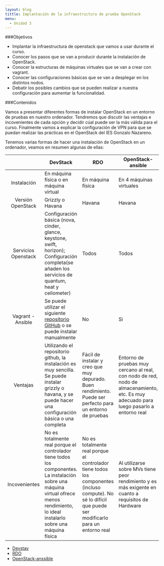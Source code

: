 ```yaml
---
layout: blog
tittle: Implantación de la infraestructura de prueba OpenStack
menu:
  - Unidad 3
---
```

###Objetivos

* Implantar la infraestructura de openstack que vamos a usar durante el curso.
* Conocer los pasos que se van a producir durante la instalación de OpenStack.
* Conocer la estructuras de máquinas virtuales que se van a crear con vagrant.
* Conocer las configuraciones básicas que se van a desplegar en los distintos nodos.
* Debatir los posibles cambios que se pueden realizar a nuestra configuración para aumentar la funcionalidad.

###Contenidos

Vamos a presentar diferentes formas de instalar OpenStack en un entorno de pruebas en nuestro ordenador. Tendremos que discutir las ventajas e incovenientes de cada opción y decidir cúal puede ser la más válida para el curso. Finalmente vamos a explicar la configuración de VPN para que se puedan realizar las prácticas en el OpenStack del IES Gonzalo Nazareno.

Tenemos varias formas de hacer una instalación de OpenStack en un ordenador, veamos en resumen algunas de ellas:

|     |DevStack|RDO|OpenStack-ansible|
|:---:|--------|---|-----------------|
|Instalación|En máquina física o en máquina virtual|En máquina física|En 4 máquinas virtuales|
|Versión OpenStack|Grizzly o Havana|Havana|Havana|
|Servicios Openstack|Configuración básica (nova, cinder, glance, keystone, swift, horizon); Configuración completa(se añaden los servicios de quantum, heat y ceilometer)|Todos|Todos|
|Vagrant - Ansible|Se puede utilizar el siguiente [repositorio GitHub](https://github.com/xiaohanyu/vagrant-ansible-devstack) o se puede instalar manualmente|No|Si|
|Ventajas|Utilizando el repositorio github, la instalación es muy sencilla. Se puede instalar grizzly o havana, y se puede hacer una configuración básica o una completa|Fácil de instalar y creo que muy depurado. Buen rendimiento. Puede ser perfecto para un entorno de pruebas|Entorno de pruebas muy cercano al real, con nodo de red, nodo de almacenamiento, etc. Es muy adecuado para luego pasarlo a entorno real|
|Incovenientes|No es totalmente real porque el controlador tiene todos los componentes. La instalación sobre una máquina virtual ofrece menos rendimiento, lo ideal instalarlo sobre una máquina física|No es totalmente real porque el controlador tiene todos los componentes (incluso compute). No sé lo difícil que puede ser modificarlo para un entorno real|Al utilizarse sobre MVs tiene peor rendimiento y es más exigente en cuanto a requisitos de Hardware|

* [Devstav](devstack)
* [RDO](rdo)
* [OpenStack-anssible](openstack-ansible)

